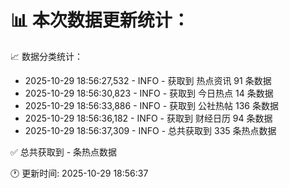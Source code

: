📊 本次数据更新统计：
==========================

📈 数据分类统计：
- 2025-10-29 18:56:27,532 - INFO - 获取到 热点资讯 91 条数据
- 2025-10-29 18:56:30,823 - INFO - 获取到 今日热点 14 条数据
- 2025-10-29 18:56:33,886 - INFO - 获取到 公社热帖 136 条数据
- 2025-10-29 18:56:36,182 - INFO - 获取到 财经日历 94 条数据
- 2025-10-29 18:56:37,309 - INFO - 总共获取到 335 条热点数据

✅ 总共获取到 - 条热点数据

🕐 更新时间: 2025-10-29 18:56:37
